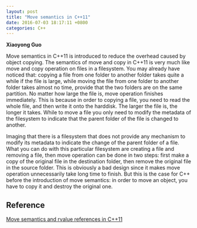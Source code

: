 ```yaml
---
layout: post
title: "Move semantics in C++11"
date: 2016-07-03 18:17:11 +0800
categories: C++
---
```


**Xiaoyong Guo**

Move semantics in C++11 is introduced to reduce the overhead caused by
object copying. The semantics of move and copy in C++11 is very much
like move and copy operation on files in a filesystem.
You may already have noticed that: 
copying a file from one folder to another folder takes quite a while 
if the file is large, while moving the file from one folder to 
another folder takes almost no time, 
provide that the two folders are on the same partition. 
No matter how large the file is, move operation finishes immediately.
This is because in order to copying a file, 
you need to read the whole file, and then write it onto the harddisk.
The larger the file is, the longer it takes.
While to move a file you only need to modify the metadata 
of the filesystem to indicate that the parent folder of 
the file is changed to another.

Imaging that there is a filesystem that does not provide 
any mechanism to modify its metadata to indicate the change of 
the parent folder of a file.
What you can do with this particular filesystem are 
creating a file and removing a file, 
then move operation can be done in two steps: first make a copy of 
the original file in the destination folder, 
then remove the original file in the source folder.
This is obviously a bad design since it makes move operation 
unnecessarily take long time to finish.
But this is the case for C++ before the introduction 
of move semantics: in order to move an object,
you have to copy it and destroy the original one.


## Reference
[Move semantics and rvalue references in C++11](http://www.cprogramming.com/c++11/rvalue-references-and-move-semantics-in-c++11.html)



